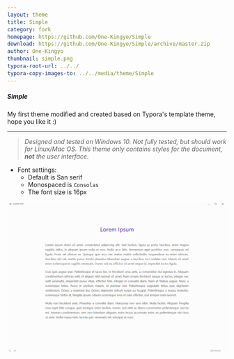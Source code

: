 ```yaml
---
layout: theme
title: Simple
category: fork
homepage: https://github.com/One-Kingyo/Simple
download: https://github.com/One-Kingyo/Simple/archive/master.zip
author: One-Kingyo
thumbnail: simple.png
typora-root-url: ../../
typora-copy-images-to: ../../media/theme/Simple
---
```


##### Simple
My first theme modified and created based on Typora's template theme, hope you like it :)


----

> *Designed and tested on Windows 10. Not fully tested, but should work for Linux/Mac OS. This theme only contains styles for the document, **not** the user interface.*


* Font settings:
  * Default is San serif
  * Monospaced is `Consolas`
  * The font size is 16px

![Screenshot](/media/theme/Simple/simple.png)

